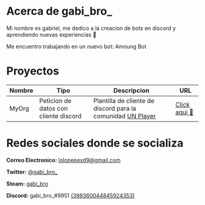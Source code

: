 # Acerca de gabi_bro_

Mi nombre es gabriel, me dedico a la creacion de bots en discord y aprendiendo nuevas experiencias 🍞

Me encuentro trabajando en un nuevo bot: Amoung Bot

# Proyectos

| **Nombre** | **Tipo** | **Descripcion** | **URL** |
|------------|----------|-----------------|---------|
| MyOrg | Peticion de datos con cliente discord | Plantilla de cliente de discord para la comunidad [UN Player](https://unplayer.com) | [Click aqui 🍞](https://github.com/gabibro/myorg)

# Redes sociales donde se socializa

**Correo Electronico:** [lolopepexd9@gmail.com](mailto:lolopepexd9@gmail.com)

**Twitter:** [@gabi_bro_](https://twitter.com/gabi_bro_)

**Steam:** [gabi_bro](https://steamcommunity.com/id/gabi_bro/)

**Discord:** gabi_bro_#9951 [(398360044845924353)](https://discord.com/users/398360044845924353)
